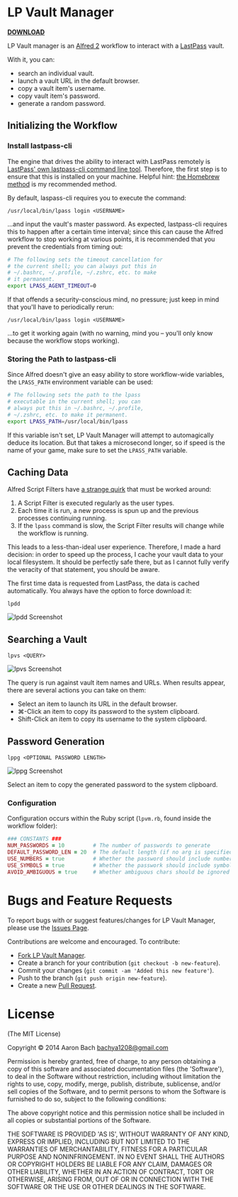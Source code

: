 # LP Vault Manager

**[DOWNLOAD](https://github.com/bachya/lp-vault-manager/releases/download/v1.0/LP.Vault.Manager.alfredworkflow)**

LP Vault manager is an [Alfred 2](http://www.alfredapp.com/) workflow to interact with a [LastPass](http://www.lastpass.com) vault.

With it, you can:

* search an individual vault.
* launch a vault URL in the default browser.
* copy a vault item's username.
* copy vault item's password.
* generate a random password.

## Initializing the Workflow

### Install lastpass-cli

The engine that drives the ability to interact with LastPass remotely is [LastPass' own lastpass-cli command line tool](https://github.com/LastPass/lastpass-cli). Therefore, the first step is to ensure that this is installed on your machine. Helpful hint: [the Homebrew method](https://github.com/LastPass/lastpass-cli#installing-on-os-x) is my recommended method.

By default, laspass-cli requires you to execute the command:

`/usr/local/bin/lpass login <USERNAME>`

...and input the vault's master password. As expected, lastpass-cli requires this to happen after a certain time interval; since this can cause the Alfred workflow to stop working at various points, it is recommended that you prevent the credentials from timing out:

```bash
# The following sets the timeout cancellation for
# the current shell; you can always put this in
# ~/.bashrc, ~/.profile, ~/.zshrc, etc. to make
# it permanent.
export LPASS_AGENT_TIMEOUT=0
```

If that offends a security-conscious mind, no pressure; just keep in mind that you'll have to periodically rerun:

`/usr/local/bin/lpass login <USERNAME>`

...to get it working again (with no warning, mind you – you'll only know because the workflow stops working).

### Storing the Path to lastpass-cli

Since Alfred doesn't give an easy ability to store workflow-wide variables, the `LPASS_PATH` environment variable
can be used:

```bash
# The following sets the path to the lpass
# executable in the current shell; you can
# always put this in ~/.bashrc, ~/.profile,
# ~/.zshrc, etc. to make it permanent.
export LPASS_PATH=/usr/local/bin/lpass
```

If this variable isn't set, LP Vault Manager will attempt to automagically deduce its location. But that takes a microsecond
longer, so if speed is the name of your game, make sure to set the `LPASS_PATH` variable.

## Caching Data

Alfred Script Filters have [a strange quirk](http://goo.gl/JS1BUK) that must be worked around:

1. A Script Filter is executed regularly as the user types.
2. Each time it is run, a new process is spun up and the previous processes continuing running.
3. If the `lpass` command is slow, the Script Filter results will change while the workflow is running.

This leads to a less-than-ideal user experience. Therefore, I made a hard decision: in order to speed
up the process, I cache your vault data to your local filesystem. It should be perfectly safe there, but
as I cannot fully verify the veracity of that statement, you should be aware.

The first time data is requested from LastPass, the data is cached automatically. You always have the option
to force download it:

`lpdd`

![lpdd Screenshot](https://github.com/bachya/lp-vault-manager/blob/master/support/readme-images/lpdd-screenshot.png)

## Searching a Vault

`lpvs <QUERY>`

![lpvs Screenshot](https://github.com/bachya/lp-vault-manager/blob/master/support/readme-images/lpvs-screenshot.png)

The query is run against vault item names and URLs. When results appear, there are several actions you can take on them:

* Select an item to launch its URL in the default browser.
* ⌘-Click an item to copy its password to the system clipboard.
* Shift-Click an item to copy its username to the system clipboard.

## Password Generation

`lppg <OPTIONAL PASSWORD LENGTH>`

![lppg Screenshot](https://github.com/bachya/lp-vault-manager/blob/master/support/readme-images/lppg-screenshot.png)

Select an item to copy the generated password to the system clipboard.

### Configuration

Configuration occurs within the Ruby script (`lpvm.rb`, found inside the workflow folder):

```ruby
### CONSTANTS ###
NUM_PASSWORDS = 10         # The number of passwords to generate
DEFAULT_PASSWORD_LEN = 20  # The default length (if no arg is specified)
USE_NUMBERS = true         # Whether the password should include numbers
USE_SYMBOLS = true         # Whether the passwork should include symbols
AVOID_AMBIGUOUS = true     # Whether ambiguous chars should be ignored
```

# Bugs and Feature Requests

To report bugs with or suggest features/changes for LP Vault Manager, please use
the [Issues Page](https://github.com/bachya/lp-vault-manager/issues).

Contributions are welcome and encouraged. To contribute:

* [Fork LP Vault Manager](http://github.com/bachya/lp-vault-manager/fork).
* Create a branch for your contribution (`git checkout -b new-feature`).
* Commit your changes (`git commit -am 'Added this new feature'`).
* Push to the branch (`git push origin new-feature`).
* Create a new [Pull Request](http://github.com/bachya/lp-vault-manager/compare/).

# License

(The MIT License)

Copyright © 2014 Aaron Bach <bachya1208@gmail.com>

Permission is hereby granted, free of charge, to any person obtaining a copy of
this software and associated documentation files (the 'Software'), to deal in the
Software without restriction, including without limitation the rights to use,
copy, modify, merge, publish, distribute, sublicense, and/or sell copies of the
Software, and to permit persons to whom the Software is furnished to do so,
subject to the following conditions:

The above copyright notice and this permission notice shall be included in all
copies or substantial portions of the Software.

THE SOFTWARE IS PROVIDED 'AS IS', WITHOUT WARRANTY OF ANY KIND, EXPRESS OR
IMPLIED, INCLUDING BUT NOT LIMITED TO THE WARRANTIES OF MERCHANTABILITY, FITNESS
FOR A PARTICULAR PURPOSE AND NONINFRINGEMENT. IN NO EVENT SHALL THE AUTHORS OR
COPYRIGHT HOLDERS BE LIABLE FOR ANY CLAIM, DAMAGES OR OTHER LIABILITY, WHETHER
IN AN ACTION OF CONTRACT, TORT OR OTHERWISE, ARISING FROM, OUT OF OR IN CONNECTION
WITH THE SOFTWARE OR THE USE OR OTHER DEALINGS IN THE SOFTWARE.

